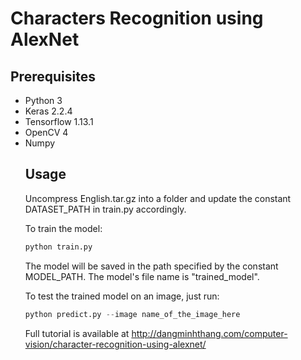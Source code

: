 # Characters Recognition using AlexNet

## Prerequisites

<ul>
<li>Python 3</li>
<li>Keras 2.2.4</li>
<li>Tensorflow 1.13.1</li>
<li>OpenCV 4</li>
<li>Numpy</li>

## Usage

Uncompress English.tar.gz into a folder and update the constant DATASET_PATH in train.py accordingly.

To train the model:

```Python
python train.py
```

The model will be saved in the path specified by the constant MODEL_PATH. The model's file name is "trained_model".

To test the trained model on an image, just run:

```python
python predict.py --image name_of_the_image_here
```

Full tutorial is available at http://dangminhthang.com/computer-vision/character-recognition-using-alexnet/
